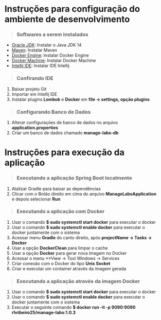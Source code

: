 # Instruções para configuração do ambiente de desenvolvimento

> ### Softwares a serem instalados

- [Oracle JDK](https://www.oracle.com/java/technologies/javase-downloads.html): Instalar o Java JDK 14
- [Maven](https://maven.apache.org/download.cgi?Preferred=ftp://ftp.osuosl.org/pub/apache): Instalar Maven
- [Docker Engine](https://docs.docker.com/docker-for-windows/install): Instalar Docker Engine
- [Docker Machine](https://docs.docker.com/machine/install-machine/): Instalar Docker Machine
- [Intellij IDE](https://www.jetbrains.com/pt-br/idea/download/#section=windows): Instalar IDE Intellij

> ### Confirando IDE

1. Baixar projeto Git
2. Importar em Intellij IDE
3. Instalar plugins **Lombok** e **Docker** em **file -> settings, opção plugins**

> ### Configurando Banco de Dados

1. Alterar configurações de banco de dados no arquivo **application.properties**
2. Criar um banco de dados chamado **manage-labs-db**

# Instruções para execução da aplicação

> ### Executando a aplicação Spring Boot localmente

1. Atalizar Gradle para baixar as dependências
2. Clicar com o Botão direito em cima do arquivo **ManageLabsApplication** e depois selecionar **Run**

> ### Executando a aplicação com Docker

1. Usar o comando **$ sudo systemctl start docker** para executar o docker
2. Usar o comando **$ sudo systemctl enable docker** para executar o docker juntamente com o sistema
3. Acessar menu **Gradle** do canto direito, após **projectName -> Tasks -> Docker**
4. Usar a opção **DockerClean** para limpar o cache
5. Usar a opção **Docker** para gerar nova imagem no Docker
6. Acessar o menu **View -> Tool Windows -> Services
7. Criar conexão com o Docker do tipo **Unix Socket**
8. Criar e executar um container através da imagem gerada

> ### Executando a aplicação através da imagem Docker

1. Usar o comando **$ sudo systemctl start docker** para executar o docker
2. Usar o comando **$ sudo systemctl enable docker** para executar o docker juntamente com o sistema
3. Executar o seguinte comando **$ docker run -it -p 9090:9090 rhribeiro25/manage-labs:1.0.3**
